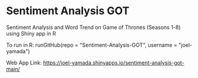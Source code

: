# Sentiment Analysis GOT
Sentiment Analysis and Word Trend on Game of Thrones (Seasons 1-8) using Shiny app in R

To run in R:
runGitHub(repo = "Sentiment-Analysis-GOT", username = "joel-yamada")

Web App Link:
https://joel-yamada.shinyapps.io/sentiment-analysis-got-main/

